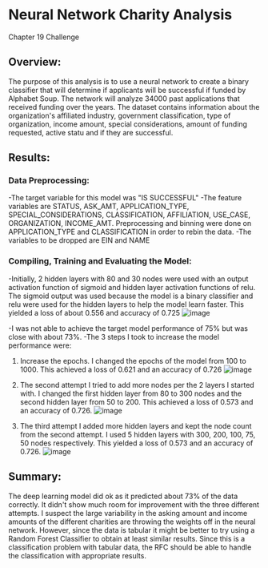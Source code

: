 # Neural Network Charity Analysis
Chapter 19 Challenge

## Overview: 

The purpose of this analysis is to use a neural network to create a binary classifier that will determine if applicants will be successful if funded by Alphabet Soup. 
The network will analyze 34000 past applications that received funding over the years. The dataset contains information about the organization's affiliated industry, government
classification, type of organization, income amount, special considerations, amount of funding requested, active statu and if they are successful.

## Results:

### Data Preprocessing:

-The target variable for this model was "IS SUCCESSFUL"
-The feature variables are STATUS, ASK_AMT, APPLICATION_TYPE, SPECIAL_CONSIDERATIONS, CLASSIFICATION, AFFILIATION, USE_CASE, ORGANIZATION, INCOME_AMT. Preprocessing and binning  were done on APPLICATION_TYPE and CLASSIFICATION in order to rebin the data. 
-The variables to be dropped are EIN and NAME

### Compiling, Training and Evaluating the Model:

-Initially, 2 hidden layers with 80 and 30 nodes were used with an output activation function of sigmoid and hidden layer activation functions of relu. The sigmoid output was
used because the model is a binary classifier and relu were used for the hidden layers to help the model learn faster. This yielded a loss of about 0.556 and accuracy of 0.725
![image](https://user-images.githubusercontent.com/78934120/124954799-78f82d00-dfe4-11eb-9e16-9f9eb912db19.png)

-I was not able to achieve the target model performance of 75% but was close with about 73%.
-The 3 steps I took to increase the model performance were:
1. Increase the epochs. I changed the epochs of the model from 100 to 1000. This achieved a loss of 0.621 and an accuracy of 0.726
![image](https://user-images.githubusercontent.com/78934120/124955014-b0ff7000-dfe4-11eb-9b6e-3efe7ef97b56.png)

2. The second attempt I tried to add more nodes per the 2 layers I started with. I changed the first hidden layer from 80 to 300 nodes and the second hidden layer from 50 to 200.
This achieved a loss of 0.573 and an accuracy of 0.726. 
![image](https://user-images.githubusercontent.com/78934120/124955168-d9876a00-dfe4-11eb-923f-a9b1155f6b6e.png)

3. The third attempt I added more hidden layers and kept the node count from the second attempt. I used 5 hidden layers with 300, 200, 100, 75, 50 nodes respectively. This 
yielded a loss of 0.573 and an accuracy of 0.726. 
![image](https://user-images.githubusercontent.com/78934120/124956041-95e13000-dfe5-11eb-9e17-3332b32186e2.png)

## Summary:

The deep learning model did ok as it predicted about 73% of the data correctly. It didn't show much room for improvement with the three different attempts. I suspect the large
variability in the asking amount and income amounts of the different charities are throwing the weights off in the neural network. However, since the data is tabular it might be 
better to try using a Random Forest Classifier to obtain at least similar results. Since this is a classification problem with tabular data, the RFC should be able to handle
the classification with appropriate results. 
